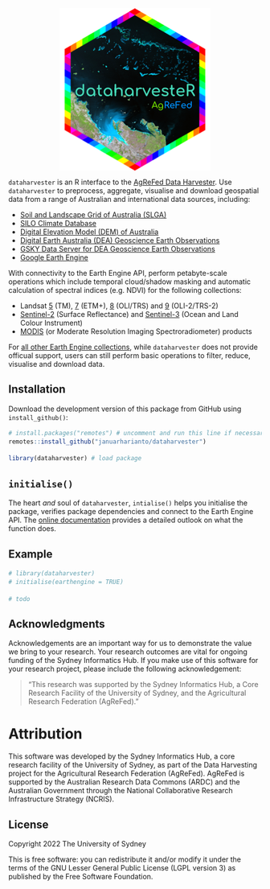 
<!-- README.md is generated from README.Rmd. Please edit that file -->
<!-- badges: start -->
<!-- badges: end -->

<img src="man/figures/logo_r.png" width="300" style="display: block; margin: auto;" />

`dataharvester` is an R interface to the [AgReFed Data Harvester](). Use
`dataharvester` to preprocess, aggregate, visualise and download
geospatial data from a range of Australian and international data
sources, including:

-   [Soil and Landscape Grid of Australia (SLGA)]()
-   [SILO Climate Database]()
-   [Digital Elevation Model (DEM) of Australia]()
-   [Digital Earth Australia (DEA) Geoscience Earth Observations]()
-   [GSKY Data Server for DEA Geoscience Earth Observations]()
-   [Google Earth Engine]()

With connectivity to the Earth Engine API, perform petabyte-scale
operations which include temporal cloud/shadow masking and automatic
calculation of spectral indices (e.g. NDVI) for the following
collections:

-   Landsat [5]() (TM), [7]() (ETM+), [8]() (OLI/TRS) and [9]()
    (OLI-2/TRS-2)
-   [Sentinel-2]() (Surface Reflectance) and [Sentinel-3]() (Ocean and
    Land Colour Instrument)
-   [MODIS](https://developers.google.com/earth-engine/datasets/catalog/modis)
    (or Moderate Resolution Imaging Spectroradiometer) products

For [all other Earth Engine
collections](https://developers.google.com/earth-engine/datasets/),
while `dataharvester` does not provide officual support, users can still
perform basic operations to filter, reduce, visualise and download data.

## Installation

Download the development version of this package from GitHub using
`install_github()`:

``` r
# install.packages("remotes") # uncomment and run this line if necessary
remotes::install_github("januarharianto/dataharvester")

library(dataharvester) # load package
```

## `initialise()`

The heart *and* soul of `dataharvester`, `intialise()` helps you
initialise the package, verifies package dependencies and connect to the
Earth Engine API. The [online documentation]() provides a detailed
outlook on what the function does.

## Example

``` r
# library(dataharvester)
# initialise(earthengine = TRUE)

# todo
```

## Acknowledgments

Acknowledgements are an important way for us to demonstrate the value we
bring to your research. Your research outcomes are vital for ongoing
funding of the Sydney Informatics Hub. If you make use of this software
for your research project, please include the following acknowledgement:

> “This research was supported by the Sydney Informatics Hub, a Core
> Research Facility of the University of Sydney, and the Agricultural
> Research Federation (AgReFed).”

# Attribution

This software was developed by the Sydney Informatics Hub, a core
research facility of the University of Sydney, as part of the Data
Harvesting project for the Agricultural Research Federation (AgReFed).
AgReFed is supported by the Australian Research Data Commons (ARDC) and
the Australian Government through the National Collaborative Research
Infrastructure Strategy (NCRIS).

## License

Copyright 2022 The University of Sydney

This is free software: you can redistribute it and/or modify it under
the terms of the GNU Lesser General Public License (LGPL version 3) as
published by the Free Software Foundation.
